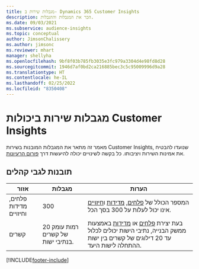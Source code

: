 ```yaml
---
title: מגבלות שירות ב- Dynamics 365 Customer Insights
description: הכר את המגבלות וההגבלות.
ms.date: 09/03/2021
ms.subservice: audience-insights
ms.topic: conceptual
author: JimsonChalissery
ms.author: jimsonc
ms.reviewer: mhart
manager: shellyha
ms.openlocfilehash: 9bf8f03b785fb3035e3fc979a3304d4e98fd8d28
ms.sourcegitcommit: 1946d7af0bd2ca216885bec3c5c95009996d9a28
ms.translationtype: HT
ms.contentlocale: he-IL
ms.lasthandoff: 02/25/2022
ms.locfileid: "8350408"
---
```

# <a name="service-limits-in-customer-insights-capabilities"></a>מגבלות שירות ביכולות Customer Insights

מאמר זה מתאר את המגבלות המובנות בשירות Customer Insights, שנועדו להבטיח את אמינות השירות ויציבותו. כל בקשה לשינויים יכולה להיעשות דרך [פורום הרעיונות](https://go.microsoft.com/fwlink/?linkid=2074172). 

## <a name="audience-insights"></a>תובנות לגבי קהלים

| אזור  | מגבלות  | הערות |
|-------------|---------------------------------------------------------------------|---------------------------------------------------------------------|
| פלחים, מדידות וחיזויים | 300  | המספר הכולל של [פלחים](audience-insights/segments.md), [מדידות](audience-insights/measures.md) ו[חיזויים](audience-insights/predictions.md) אינו יכול לעלות על 300 בסך הכל.  |
| קשרים | 20 רמות עומק של קשרים בנתיבי ישות. | בעת יצירת [פלחים](audience-insights/segments.md) או [מדידות](audience-insights/measures.md) באמצעות ממשק הבנייה, נתיבי הישות יכולים לכלול עד 20 דילוגים של קשרים בין ישות ההתחלה לישות היעד.  |

<!--
## Engagement insights

### Workspace and event quotas

Engagement insights is a highly scalable application that can support millions of events per second. During public preview, events have a volume threshold. There's also a limit to the number of workspaces in an organization.

### Engagement insights limits

- Maximum event volume per workspace  = 100 events per second

- Maximum number of workspaces per organization = 100

When events exceed the threshold, it can lead to loss of data in reports based on those events. You can [contact support](https://go.microsoft.com/fwlink/?linkid=2145734) to request a volume increase before you exceed limits. We'll work with you to determine your need for a volume increase and support your request.
-->

[!INCLUDE[footer-include](includes/footer-banner.md)]
